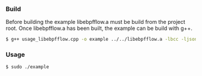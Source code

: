### Build
Before building the example libebpfflow.a must be build from the project root.
Once libebpfflow.a has been built, the example can be build with g++.
```sh
$ g++ usage_libebpfflow.cpp -o example ../../libebpfflow.a -lbcc -ljson-c -lcurl
```

### Usage
```
$ sudo ./example
```
